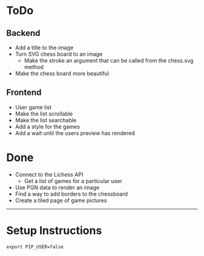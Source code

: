 # ToDo
## Backend
- Add a title to the image
- Turn SVG chess board to an image
   - Make the stroke an argument that can be called from the chess.svg method
- Make the chess board more beautiful

## Frontend
- User game list
 - Make the list scrollable
 - Make the list searchable
- Add a style for the games
- Add a wait until the users preview has rendered

# Done
- Connect to the Lichess API
    - Get a list of games for a particular user
- Use PGN data to render an image
- Find a way to add borders to the chessboard
- Create a tiled page of game pictures

----------
# Setup Instructions
`export PIP_USER=false`